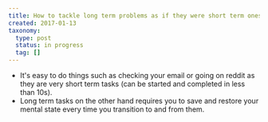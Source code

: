 ```yaml
---
title: How to tackle long term problems as if they were short term ones
created: 2017-01-13
taxonomy:
  type: post
  status: in progress
  tag: []
---
```


* It's easy to do things such as checking your email or going on reddit as they are very short term tasks (can be started and completed in less than 10s).
* Long term tasks on the other hand requires you to save and restore your mental state every time you transition to and from them.
